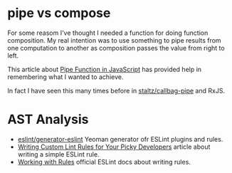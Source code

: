 # pipe vs compose

For some reasom I've thought I needed a function for doing function composition.
My real intention was to use something to pipe results from one computation to another as composition passes the value from right to left.

This article about [Pipe Function in JavaScript](https://medium.com/@venomnert/pipe-function-in-javascript-8a22097a538e) has provided help in remembering what I wanted to achieve.

In fact I have seen this many times before in [staltz/callbag-pipe](https://github.com/staltz/callbag-pipe) and RxJS.

# AST Analysis

- [eslint/generator-eslint](https://github.com/eslint/generator-eslint) Yeoman generator ofr ESLint plugins and rules.
- [Writing Custom Lint Rules for Your Picky Developers](https://flexport.engineering/writing-custom-lint-rules-for-your-picky-developers-67732afa1803) article about writing a simple ESLint rule.
- [Working with Rules](https://eslint.org/docs/developer-guide/working-with-rules) official ESLint docs about writing rules.
